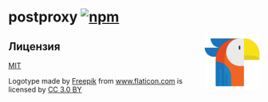 # postproxy [![npm](https://img.shields.io/npm/v/postproxy.svg)](https://www.npmjs.com/package/postproxy)

<img src="kakadu.svg?sanitize=true" align="right" title="Posproxy logo made by Freepik from www.flaticon.com is licensed by CC 3.0 BY" width="110" height="110">

## Лицензия
[MIT](LICENSE)

Logotype made by <a href="https://www.freepik.com/" title="Freepik">Freepik</a> from <a href="https://www.flaticon.com/" 			    title="Flaticon">www.flaticon.com</a> is licensed by <a href="http://creativecommons.org/licenses/by/3.0/" title="Creative Commons BY 3.0" target="_blank">CC 3.0 BY</a>

